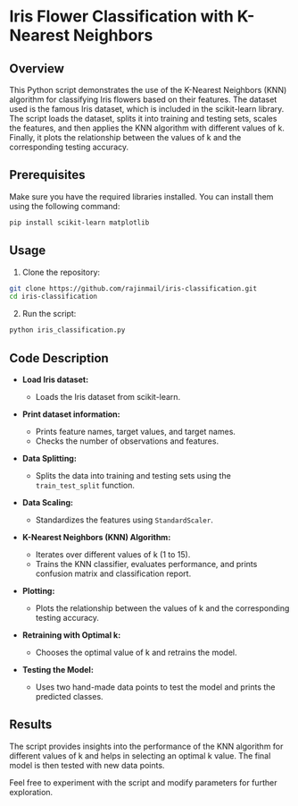 # Iris Flower Classification with K-Nearest Neighbors

## Overview
This Python script demonstrates the use of the K-Nearest Neighbors (KNN) algorithm for classifying Iris flowers based on their features. The dataset used is the famous Iris dataset, which is included in the scikit-learn library. The script loads the dataset, splits it into training and testing sets, scales the features, and then applies the KNN algorithm with different values of k. Finally, it plots the relationship between the values of k and the corresponding testing accuracy.

## Prerequisites
Make sure you have the required libraries installed. You can install them using the following command:

```bash
pip install scikit-learn matplotlib
```

## Usage
1. Clone the repository:

```bash
git clone https://github.com/rajinmail/iris-classification.git
cd iris-classification
```

2. Run the script:

```bash
python iris_classification.py
```

## Code Description
- **Load Iris dataset:**
  - Loads the Iris dataset from scikit-learn.

- **Print dataset information:**
  - Prints feature names, target values, and target names.
  - Checks the number of observations and features.

- **Data Splitting:**
  - Splits the data into training and testing sets using the `train_test_split` function.

- **Data Scaling:**
  - Standardizes the features using `StandardScaler`.

- **K-Nearest Neighbors (KNN) Algorithm:**
  - Iterates over different values of k (1 to 15).
  - Trains the KNN classifier, evaluates performance, and prints confusion matrix and classification report.

- **Plotting:**
  - Plots the relationship between the values of k and the corresponding testing accuracy.

- **Retraining with Optimal k:**
  - Chooses the optimal value of k and retrains the model.

- **Testing the Model:**
  - Uses two hand-made data points to test the model and prints the predicted classes.

## Results
The script provides insights into the performance of the KNN algorithm for different values of k and helps in selecting an optimal k value. The final model is then tested with new data points.

Feel free to experiment with the script and modify parameters for further exploration.
